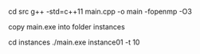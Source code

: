cd src
g++ -std=c++11 main.cpp -o main -fopenmp -O3

copy main.exe into folder instances

cd instances
./main.exe instance01 -t 10